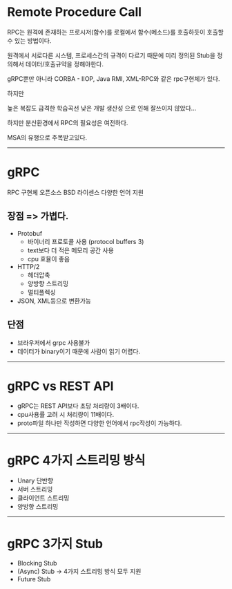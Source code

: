 # Remote Procedure Call
RPC는 원격에 존재하는 프로시저(함수)를 로컬에서 함수(메소드)를 호출하듯이 호출할 수 있는 방법이다.

원격에서 서로다른 시스템, 프로세스간의 규격이 다르기 때문에 미리 정의된 Stub을 정의해서 데이터/호출규약을 정해야한다.



gRPC뿐만 아니라 CORBA - IIOP, Java RMI, XML-RPC와 같은 rpc구현체가 있다.

하지만

높은 복잡도
급격한 학습곡선
낮은 개발 생산성
으로 인해 잘쓰이지 않았다...

하지만 분산환경에서 RPC의 필요성은 여전하다.

MSA의 유행으로 주목받고있다.

---

# gRPC
RPC 구현체
오픈소스 BSD 라이센스
다양한 언어 지원


## 장점 => 가볍다. 
- Protobuf
    - 바이너리 프로토콜 사용 (protocol buffers 3)
    - text보다 더 적은 메모리 공간 사용
    - cpu 효율이 좋음
- HTTP/2
    - 헤더압축
    - 양방향 스트리밍
    - 멀티플렉싱
- JSON, XML등으로 변환가능


## 단점
- 브라우저에서 grpc 사용불가
- 데이터가 binary이기 때문에 사람이 읽기 어렵다.

---

# gRPC vs REST API

- gRPC는 REST API보다 초당 처리량이 3배이다.
- cpu사용률 고려 시 처리량이 11배이다.
- proto파일 하나만 작성하면 다양한 언어에서 rpc작성이 가능하다.

---

# gRPC 4가지 스트리밍 방식
- Unary 단반향
- 서버 스트리밍
- 클라이언트 스트리밍
- 양방향 스트리밍

---

# gRPC 3가지 Stub
- Blocking Stub
- (Async) Stub → 4가지 스트리밍 방식 모두 지원
- Future Stub